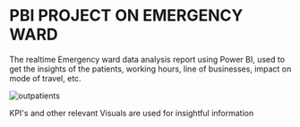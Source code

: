 # PBI PROJECT ON EMERGENCY WARD
The realtime Emergency ward data analysis report using Power BI, used to get the insights of the patients, working hours, line of businesses, impact on mode of travel, etc.

![outpatients](https://github.com/sindhureddyette/PBI/assets/129210869/4fda4631-a342-432e-b6d6-b4b5de0dbffd)


KPI's and other relevant Visuals are used for insightful information
